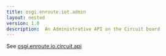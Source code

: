 ```yaml
---
title: osgi.enroute.iot.admin
layout: nested
version: 1.0
description:  An Administrative API on the Circuit board
---
```


See [osgi.enroute.io.circuit.api](osgi.enroute.io.circuit.api.html)


